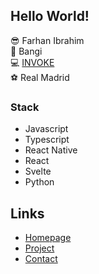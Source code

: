 ## Hello World!

:sunglasses: Farhan Ibrahim</br>
:round_pushpin: Bangi</br>
:computer: [INVOKE](invokeisdata.com)</br>
:soccer: Real Madrid


### Stack

* Javascript
* Typescript
* React Native
* React
* Svelte
* Python

## Links

* [Homepage](https://farhan-ibrahim.github.io/portfolio/)
* [Project](https://farhan-ibrahim.github.io/portfolio/#project)
* [Contact](mailto:farhan5543@gmail.com)




